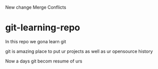 New change Merge Conflicts
# git-learning-repo
In this repo we gona learn git

git is amazing place to put ur projects as well as ur opensource history

Now a days git becom resume of urs
